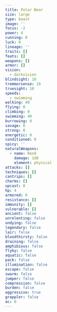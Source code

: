 ```yaml
---
title: Polar Bear
size: large
type: beast
image: ''
focus: -2
power: 4
cunning: 0
luck: 0
lineage: ''
traits: []
feats: []
weapons: []
armor: []
vision:
  - darkvision
blindsight: 10
tremmorsense: 10
truesight: 10
speeds:
  - swimming
walking: 40
flying: 0
climbing: 0
swimming: 40
burrowing: 0
savage: 0
strong: 0
energetic: 0
conditioned: 0
spicy: ''
naturalWeapons:
  - name: Rend
    damage: 1d8
    element: physical
attacks: []
techniques: []
cantrips: []
charms: []
upcast: 0
hp: 4
armored: 0
resistance: []
immunity: []
vulnerable: []
ancient: false
unrelenting: false
undying: false
legendary: false
lair: false
bloodthirsty: false
draining: false
amphibious: false
flyby: false
aquatic: false
pack: false
illumination: false
escape: false
swarm: false
jumper: false
compression: false
burden: false
aggressive: true
grappler: false
ac: 0
---
```


